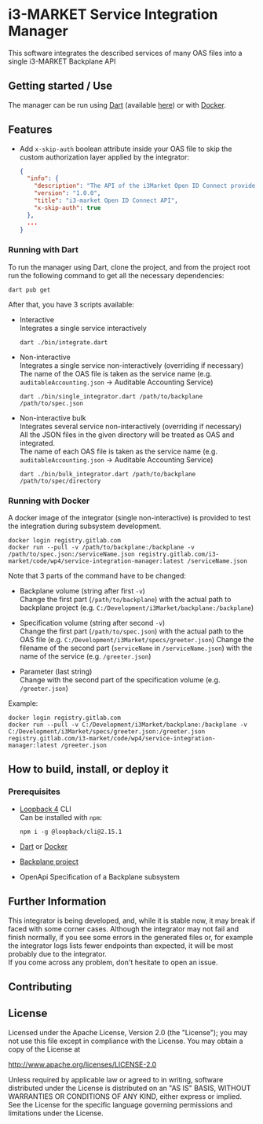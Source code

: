 <!---
#  Copyright 2020-2022 i3-MARKET Consortium:
#
#  ATHENS UNIVERSITY OF ECONOMICS AND BUSINESS - RESEARCH CENTER
#  ATOS SPAIN SA
#  EUROPEAN DIGITAL SME ALLIANCE
#  GFT ITALIA SRL
#  GUARDTIME OU
#  HOP UBIQUITOUS SL
#  IBM RESEARCH GMBH
#  IDEMIA FRANCE
#  SIEMENS AKTIENGESELLSCHAFT
#  SIEMENS SRL
#  TELESTO TECHNOLOGIES PLIROFORIKIS KAI EPIKOINONION EPE
#  UNIVERSITAT POLITECNICA DE CATALUNYA
#  UNPARALLEL INNOVATION LDA
#
#  Licensed under the Apache License, Version 2.0 (the "License");
#  you may not use this file except in compliance with the License.
#  You may obtain a copy of the License at
#
#  http://www.apache.org/licenses/LICENSE-2.0
#
#  Unless required by applicable law or agreed to in writing, software
#  distributed under the License is distributed on an "AS IS" BASIS,
#  WITHOUT WARRANTIES OR CONDITIONS OF ANY KIND, either express or implied.
#  See the License for the specific language governing permissions and
#  limitations under the License.
#
-->

# i3-MARKET Service Integration Manager

This software integrates the described services of many OAS files into a single i3-MARKET Backplane API 

## Getting started / Use


The manager can be run using [Dart](https://dart.dev) (available [here](https://dart.dev/get-dart)) or with [Docker](https://www.docker.com/).

## Features

* Add `x-skip-auth` boolean attribute inside your OAS file to skip the custom authorization layer applied by
the integrator:
  ````json
  {
    "info": {
      "description": "The API of the i3Market Open ID Connect provider.",
      "version": "1.0.0",
      "title": "i3-market Open ID Connect API",
      "x-skip-auth": true
    },
    ...
  }
  ````

### Running with Dart

To run the manager using Dart, clone the project, and from the project root run the following command to get all the 
necessary dependencies:

```shell script
dart pub get
```
After that, you have 3 scripts available:

- Interactive  
  Integrates a single service interactively
  ```shell
  dart ./bin/integrate.dart
  ```
- Non-interactive  
  Integrates a single service non-interactively (overriding if necessary)  
  The name of the OAS file is taken as the service name (e.g. `auditableAccounting.json` &rarr; Auditable Accounting Service)
  ```shell
  dart ./bin/single_integrator.dart /path/to/backplane /path/to/spec.json
  ```  
- Non-interactive bulk  
  Integrates several service non-interactively (overriding if necessary)  
  All the JSON files in the given directory will be treated as OAS and integrated.  
  The name of each OAS file is taken as the service name (e.g. `auditableAccounting.json` &rarr; Auditable Accounting Service)
  ```shell
  dart ./bin/bulk_integrator.dart /path/to/backplane /path/to/spec/directory
  ```  
  

### Running with Docker

A docker image of the integrator (single non-interactive) is provided to test the integration during subsystem development.

```shell
docker login registry.gitlab.com
docker run --pull -v /path/to/backplane:/backplane -v /path/to/spec.json:/serviceName.json registry.gitlab.com/i3-market/code/wp4/service-integration-manager:latest /serviceName.json
```
Note that 3 parts of the command have to be changed:  
- Backplane volume (string after first `-v`)  
  Change the first part (`/path/to/backplane`) with the actual path to backplane project (e.g. `C:/Development/i3Market/backplane:/backplane`)

- Specification volume (string after second `-v`)  
  Change the first part (`/path/to/spec.json`) with the actual path to the OAS file  (e.g. `C:/Development/i3Market/specs/greeter.json`)
  Change the filename of the second part (`serviceName` in `/serviceName.json`) with the name of the service (e.g. `/greeter.json`)  
  
- Parameter (last string)  
  Change with the second part of the specification volume (e.g. `/greeter.json`)

Example:
```shell
docker login registry.gitlab.com
docker run --pull -v C:/Development/i3Market/backplane:/backplane -v C:/Development/i3Market/specs/greeter.json:/greeter.json registry.gitlab.com/i3-market/code/wp4/service-integration-manager:latest /greeter.json
```

## How to build, install, or deploy it

### Prerequisites

- [Loopback 4](https://loopback.io/doc/en/lb4/) CLI  
  Can be installed with `npm`:
  ```shell
  npm i -g @loopback/cli@2.15.1
  ```

- [Dart](https://dart.dev) or [Docker](https://www.docker.com/)

- [Backplane project](https://gitlab.com/i3-market/code/wp4/backplane)

- OpenApi Specification of a Backplane subsystem


## Further Information

This integrator is being developed, and, while it is stable now, it may break if faced with some corner cases.
Although the integrator may not fail and finish normally, if you see some errors in the generated files or, for example
the integrator logs lists fewer endpoints than expected, it will be most probably due to the integrator.   
If you come across any problem, don't hesitate to open an issue.

## Contributing


## License
  Licensed under the Apache License, Version 2.0 (the "License");
  you may not use this file except in compliance with the License.
  You may obtain a copy of the License at

  http://www.apache.org/licenses/LICENSE-2.0

  Unless required by applicable law or agreed to in writing, software
  distributed under the License is distributed on an "AS IS" BASIS,
  WITHOUT WARRANTIES OR CONDITIONS OF ANY KIND, either express or implied.
  See the License for the specific language governing permissions and
  limitations under the License.
